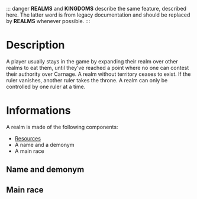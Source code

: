 <!-- TITLE:Realms -->
<!-- SUBTITLE: A quick summary of Realms -->

::: danger
**REALMS** and **KINGDOMS** describe the same feature, described here. The latter word is from legacy documentation and should be replaced by **REALMS** whenever possible.
:::
# Description
A player usually stays in the game by expanding their realm over other realms to eat them, until they’ve reached a point where no one can contest their authority over Carnage.
A realm without territory ceases to exist. If the ruler vanishes, another ruler takes the throne.
A realm can only be controlled by one ruler at a time.
# Informations
A realm is made of the following components:
* [Resources](kingdoms-game/realms/resources)
* A name and a demonym
* A main race
## Name and demonym
## Main race